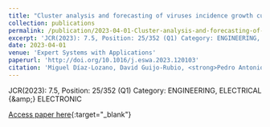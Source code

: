 ```yaml
---
title: "Cluster analysis and forecasting of viruses incidence growth curves: Application to SARS-CoV-2"
collection: publications
permalink: /publication/2023-04-01-Cluster-analysis-and-forecasting-of-viruses-incidence-growth-curves-Application-to-SARS-CoV-2
excerpt: 'JCR(2023): 7.5, Position: 25/352 (Q1) Category: ENGINEERING, ELECTRICAL &amp; ELECTRONIC'
date: 2023-04-01
venue: 'Expert Systems with Applications'
paperurl: 'http://doi.org/10.1016/j.eswa.2023.120103'
citation: 'Miguel Díaz-Lozano, David Guijo-Rubio, <strong>Pedro Antonio Gutiérrez</strong>, César Hervás-Martínez, &quot;Cluster analysis and forecasting of viruses incidence growth curves: Application to SARS-CoV-2.&quot; Expert Systems with Applications, 2023, pp.120103.'
---
```

JCR(2023): 7.5, Position: 25/352 (Q1) Category: ENGINEERING, ELECTRICAL {\&amp;} ELECTRONIC

[Access paper here](http://doi.org/10.1016/j.eswa.2023.120103){:target="_blank"}
